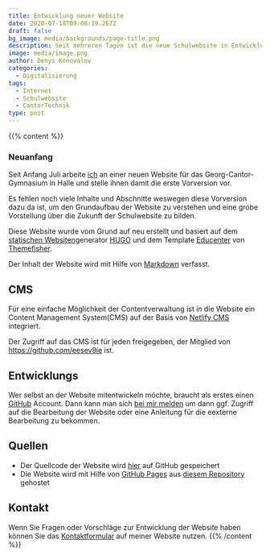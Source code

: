 ```yaml
---
title: Entwicklung neuer Website
date: 2020-07-18T09:08:19.267Z
draft: false
bg_image: media/backgrounds/page-title.png
description: Seit mehreren Tagen ist die neue Schulwebsite in Entwicklung.
image: media/image.png
author: Denys Konovalov
categories:
  - Digitalisierung
tags:
  - Internet
  - Schulwebsite
  - CantorTechnik
type: post
---
```

{{% content %}}
### Neuanfang

Seit Anfang Juli arbeite [ich](/de/author/denys-konovalov) an einer neuen Website für das Georg-Cantor-Gymnasium in Halle und stelle ihnen damit die erste Vorversion vor.

Es fehlen noch viele Inhalte und Abschnitte weswegen diese Vorversion dazu da ist, um den Grundaufbau der Website zu verstehen und eine grobe Vorstellung über die Zukunft der Schulwebsite zu bilden.

Diese Website wurde vom Grund auf neu erstellt und basiert auf dem [statischen Websiten](https://de.wikipedia.org/wiki/Webseite#Dynamisch_generierte_statische_Webseiten)generator [HUGO](https://gohugo.io) und dem Template [Educenter](https://themes.gohugo.io/educenter-hugo) von [Themefisher](https://themefisher.com/).

Der Inhalt der Website wird mit Hilfe von [Markdown](https://de.wikipedia.org/wiki/Markdown) verfasst.

## CMS

Für eine einfache Möglichkeit der Contentverwaltung ist in die Website ein Content Management System(CMS) auf der Basis von [Netlify CMS](https://netlifycms.org) integriert.

Der Zugriff auf das CMS ist für jeden freigegeben, der Mitglied von <https://github.com/eesev9ie> ist.

## Entwicklungs

Wer selbst an der Website mitentwickeln möchte, braucht als erstes einen [GitHub](https://github.com) Account. Dann kann man sich [bei mir melden](mailto:service@lxdb.de) um dann ggf. Zugriff auf die Bearbeitung der Website oder eine Anleitung für die eexterne Bearbeitung zu bekommen.


## Quellen
 - Der Quellcode der Website wird [hier](https://github.com/eesev9ie/gcg-website/) auf GitHub gespeichert
 - Die Website wird mit Hilfe von [GitHub Pages](https://github.io) aus [diesem Repository](https://github.com/eesev9ie/eesev9ie.github.io) gehostet

## Kontakt

Wenn Sie Fragen oder Vorschläge zur Entwicklung der Website haben können Sie das [Kontaktformular](https://web.lxdb.de/de/#contact) auf meiner Website nutzen.
{{% /content %}}
